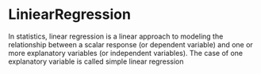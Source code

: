# LiniearRegression
In statistics, linear regression is a linear approach to modeling the relationship between a scalar response (or dependent variable) and one or more explanatory variables (or independent variables). The case of one explanatory variable is called simple linear regression
